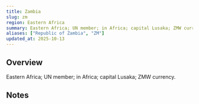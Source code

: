 ```yaml
---
title: Zambia
slug: zm
region: Eastern Africa
summary: Eastern Africa; UN member; in Africa; capital Lusaka; ZMW currency.
aliases: ["Republic of Zambia", "ZM"]
updated_at: 2025-10-13
---
```


## Overview

Eastern Africa; UN member; in Africa; capital Lusaka; ZMW currency.

## Notes

<!-- Add your first note below -->
